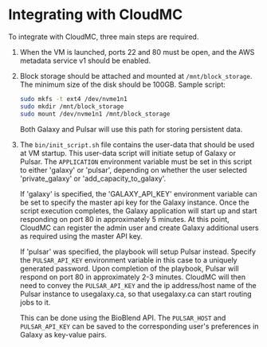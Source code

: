 # Integrating with CloudMC

To integrate with CloudMC, three main steps are required.

1.  When the VM is launched, ports 22 and 80 must be open, and the AWS metadata service v1 should be enabled.

2.  Block storage should be attached and mounted at `/mnt/block_storage`. The minimum size of the disk should be 100GB.
    Sample script:

    ```bash
    sudo mkfs -t ext4 /dev/nvme1n1
    sudo mkdir /mnt/block_storage
    sudo mount /dev/nvme1n1 /mnt/block_storage
    ```

    Both Galaxy and Pulsar will use this path for storing persistent data.

3.  The `bin/init_script.sh` file contains the user-data that should be used at VM startup.
    This user-data script will initiate setup of Galaxy or Pulsar. The `APPLICATION` environment variable
    must be set in this script to either 'galaxy' or 'pulsar', depending on whether the user selected 'private_galaxy'
    or 'add_capacity_to_galaxy'.

    If 'galaxy' is specified, the 'GALAXY_API_KEY' environment variable can be set to specify the master api key for the Galaxy
    instance. Once the script execution completes, the Galaxy application will start up and start responding on port 80 in approximately 5 minutes. At this point, CloudMC can register the admin user and create Galaxy additional users as required using
    the master API key.

    If 'pulsar' was specified, the playbook will setup Pulsar instead. Specify the `PULSAR_API_KEY` environment variable in this case to a uniquely generated password. Upon completion of the playbook, Pulsar will respond on port 80 in approximately 2-3 minutes. CloudMC will then need to convey the `PULSAR_API_KEY` and the ip address/host name of the Pulsar instance to usegalaxy.ca, so that usegalaxy.ca can start routing jobs to it.

    This can be done using the BioBlend API. The `PULSAR_HOST` and `PULSAR_API_KEY` can be saved to the corresponding user's
    preferences in Galaxy as key-value pairs.
